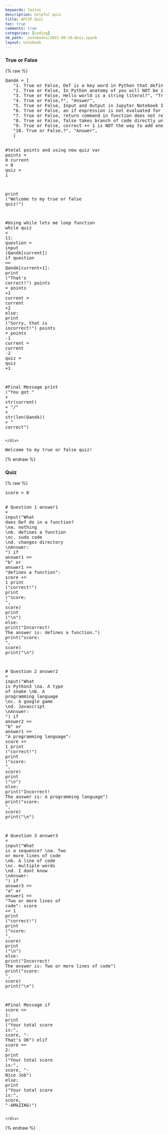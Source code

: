 ```yaml
---
keywords: fastai
description: helpful quiz
title: APCSP Quiz
toc: true
comments: true
categories: [coding]
nb_path: _notebooks/2022-08-26-Quiz.ipynb
layout: notebook
---
```


<!--
#################################################
### THIS FILE WAS AUTOGENERATED! DO NOT EDIT! ###
#################################################
# file to edit: _notebooks/2022-08-26-Quiz.ipynb
-->

<div class="container" id="notebook-container">
        
<div class="cell border-box-sizing text_cell rendered"><div class="inner_cell">
<div class="text_cell_render border-box-sizing rendered_html">
<h3 id="True-or-False">True or False<a class="anchor-link" href="#True-or-False"> </a></h3>
</div>
</div>
</div>
    {% raw %}
    
<div class="cell border-box-sizing code_cell rendered">
<div class="input">

<div class="inner_cell">
    <div class="input_area">
<div class=" highlight hl-python"><pre><span></span><span class="n">QandA</span> <span class="o">=</span> <span class="p">[</span>
   <span class="s2">&quot;1. True or False, Def is a key word in Python that defines a function&quot;</span><span class="p">,</span> <span class="s2">&quot;True&quot;</span><span class="p">,</span>
   <span class="s2">&quot;2. True or False, In Python anatomy of you will NOT be importing libraries and functions?&quot;</span><span class="p">,</span> <span class="s2">&quot;False&quot;</span><span class="p">,</span>
   <span class="s2">&quot;3. True or False, Hello world is a string literal?&quot;</span><span class="p">,</span> <span class="s2">&quot;True&quot;</span><span class="p">,</span>
   <span class="s2">&quot;4. True or False,?&quot;</span><span class="p">,</span> <span class="s2">&quot;Answer&quot;</span><span class="p">,</span>
   <span class="s2">&quot;5. True or False, Input and Output in Jupyter Notebook Input is NOT in line with Output?&quot;</span><span class="p">,</span> <span class="s2">&quot;True&quot;</span><span class="p">,</span>
   <span class="s2">&quot;6. True or False, an if expression is not evaluated for true or false&quot;</span><span class="p">,</span> <span class="s2">&quot;False&quot;</span><span class="p">,</span>  
   <span class="s2">&quot;7. True or False, return command in function does not return msg input by user&quot;</span><span class="p">,</span>  <span class="s2">&quot;False&quot;</span><span class="p">,</span>
   <span class="s2">&quot;8. True or False, false takes branch of code directly under else command&quot;</span><span class="p">,</span> <span class="s2">&quot;True&quot;</span><span class="p">,</span>
   <span class="s2">&quot;9. True or False, correct += 1 is NOT the way to add one to the score&quot;</span><span class="p">,</span> <span class="s2">&quot;False&quot;</span><span class="p">,</span>
   <span class="s2">&quot;10. True or False,?&quot;</span><span class="p">,</span> <span class="s2">&quot;Answer&quot;</span><span class="p">,</span>
   <span class="p">]</span>
 
<span class="c1">#total points and using new quiz var</span>
<span class="n">points</span> <span class="o">=</span> <span class="mi">0</span>
<span class="n">current</span> <span class="o">=</span> <span class="mi">0</span>
<span class="n">quiz</span> <span class="o">=</span> <span class="mi">1</span>
 
<span class="nb">print</span> <span class="p">(</span><span class="s2">&quot;Welcome to my true or false quiz!&quot;</span><span class="p">)</span>
 
<span class="c1">#Using while lets me loop function</span>
<span class="k">while</span> <span class="n">quiz</span> <span class="o">&lt;</span> <span class="mi">11</span><span class="p">:</span>
   <span class="n">question</span> <span class="o">=</span> <span class="nb">input</span> <span class="p">(</span><span class="n">QandA</span><span class="p">[</span><span class="n">current</span><span class="p">])</span>
   <span class="k">if</span> <span class="n">question</span> <span class="o">==</span> <span class="n">QandA</span><span class="p">[</span><span class="n">current</span><span class="o">+</span><span class="mi">1</span><span class="p">]:</span>
       <span class="nb">print</span> <span class="p">(</span><span class="s2">&quot;That&#39;s correct!&quot;</span><span class="p">)</span>
       <span class="n">points</span> <span class="o">=</span> <span class="n">points</span> <span class="o">+</span><span class="mi">1</span>
       <span class="n">current</span> <span class="o">=</span> <span class="n">current</span> <span class="o">+</span><span class="mi">2</span>
   <span class="k">else</span><span class="p">:</span>
       <span class="nb">print</span> <span class="p">(</span><span class="s2">&quot;Sorry, that is incorrect!&quot;</span><span class="p">)</span>
       <span class="n">points</span> <span class="o">=</span> <span class="n">points</span> <span class="o">-</span><span class="mi">1</span>
       <span class="n">current</span> <span class="o">=</span> <span class="n">current</span> <span class="o">-</span><span class="mi">2</span>
       <span class="n">quiz</span> <span class="o">=</span> <span class="n">quiz</span> <span class="o">+</span><span class="mi">1</span>
 
<span class="c1">#Final Message</span>
<span class="nb">print</span> <span class="p">(</span><span class="s2">&quot;You got &quot;</span> <span class="o">+</span> <span class="nb">str</span><span class="p">(</span><span class="n">current</span><span class="p">)</span> <span class="o">+</span> <span class="s2">&quot;/&quot;</span> <span class="o">+</span> <span class="nb">str</span><span class="p">(</span><span class="nb">len</span><span class="p">(</span><span class="n">QandA</span><span class="p">))</span> <span class="o">+</span> <span class="s2">&quot; correct&quot;</span><span class="p">)</span>
</pre></div>

    </div>
</div>
</div>

<div class="output_wrapper">
<div class="output">

<div class="output_area">

<div class="output_subarea output_stream output_stdout output_text">
<pre>Welcome to my true or false quiz!
</pre>
</div>
</div>

</div>
</div>

</div>
    {% endraw %}

<div class="cell border-box-sizing text_cell rendered"><div class="inner_cell">
<div class="text_cell_render border-box-sizing rendered_html">
<h3 id="Quiz">Quiz<a class="anchor-link" href="#Quiz"> </a></h3>
</div>
</div>
</div>
    {% raw %}
    
<div class="cell border-box-sizing code_cell rendered">
<div class="input">

<div class="inner_cell">
    <div class="input_area">
<div class=" highlight hl-python"><pre><span></span><span class="n">score</span> <span class="o">=</span> <span class="mi">0</span>
 
<span class="c1"># Question 1</span>
<span class="n">answer1</span> <span class="o">=</span> <span class="nb">input</span><span class="p">(</span><span class="s2">&quot;What does Def do in a function? </span><span class="se">\n</span><span class="s2">a. nothing </span><span class="se">\n</span><span class="s2">b. defines a function </span><span class="se">\n</span><span class="s2">c. sudo code </span><span class="se">\n</span><span class="s2">d. changes directory </span><span class="se">\n</span><span class="s2">Answer: &quot;</span><span class="p">)</span>
<span class="k">if</span> <span class="n">answer1</span> <span class="o">==</span> <span class="s2">&quot;b&quot;</span> <span class="ow">or</span> <span class="n">answer1</span> <span class="o">==</span> <span class="s2">&quot;defines a function&quot;</span><span class="p">:</span>
   <span class="n">score</span> <span class="o">+=</span> <span class="mi">1</span>
   <span class="nb">print</span> <span class="p">(</span><span class="s2">&quot;correct!&quot;</span><span class="p">)</span>
   <span class="nb">print</span> <span class="p">(</span><span class="s2">&quot;score: &quot;</span><span class="p">,</span> <span class="n">score</span><span class="p">)</span>
   <span class="nb">print</span> <span class="p">(</span><span class="s2">&quot;</span><span class="se">\n</span><span class="s2">&quot;</span><span class="p">)</span>
<span class="k">else</span><span class="p">:</span>
   <span class="nb">print</span><span class="p">(</span><span class="s2">&quot;Incorrect! The answer is: defines a function.&quot;</span><span class="p">)</span>
   <span class="nb">print</span><span class="p">(</span><span class="s2">&quot;score: &quot;</span><span class="p">,</span> <span class="n">score</span><span class="p">)</span>
   <span class="nb">print</span><span class="p">(</span><span class="s2">&quot;</span><span class="se">\n</span><span class="s2">&quot;</span><span class="p">)</span>
 
<span class="c1"># Question 2</span>
<span class="n">answer2</span> <span class="o">=</span> <span class="nb">input</span><span class="p">(</span><span class="s2">&quot;What is Python3 </span><span class="se">\n</span><span class="s2">a. A type of snake </span><span class="se">\n</span><span class="s2">b. A programming language </span><span class="se">\n</span><span class="s2">c. A google game </span><span class="se">\n</span><span class="s2">d. Javascript </span><span class="se">\n</span><span class="s2">Answer: &quot;</span><span class="p">)</span>
<span class="k">if</span> <span class="n">answer2</span> <span class="o">==</span> <span class="s2">&quot;b&quot;</span> <span class="ow">or</span> <span class="n">answer1</span> <span class="o">==</span> <span class="s2">&quot;A programming language&quot;</span><span class="p">:</span>
   <span class="n">score</span> <span class="o">+=</span> <span class="mi">1</span>
   <span class="nb">print</span> <span class="p">(</span><span class="s2">&quot;correct!&quot;</span><span class="p">)</span>
   <span class="nb">print</span> <span class="p">(</span><span class="s2">&quot;score: &quot;</span><span class="p">,</span> <span class="n">score</span><span class="p">)</span>
   <span class="nb">print</span> <span class="p">(</span><span class="s2">&quot;</span><span class="se">\n</span><span class="s2">&quot;</span><span class="p">)</span>
<span class="k">else</span><span class="p">:</span>
   <span class="nb">print</span><span class="p">(</span><span class="s2">&quot;Incorrect! The answer is: A programming language&quot;</span><span class="p">)</span>
   <span class="nb">print</span><span class="p">(</span><span class="s2">&quot;score: &quot;</span><span class="p">,</span> <span class="n">score</span><span class="p">)</span>
   <span class="nb">print</span><span class="p">(</span><span class="s2">&quot;</span><span class="se">\n</span><span class="s2">&quot;</span><span class="p">)</span>
 
<span class="c1"># Question 3</span>
<span class="n">answer3</span> <span class="o">=</span> <span class="nb">input</span><span class="p">(</span><span class="s2">&quot;What is a sequence? </span><span class="se">\n</span><span class="s2">a. Two or more lines of code </span><span class="se">\n</span><span class="s2">b. A line of code </span><span class="se">\n</span><span class="s2">c. multiple words </span><span class="se">\n</span><span class="s2">d. I dont know </span><span class="se">\n</span><span class="s2">Answer: &quot;</span><span class="p">)</span>
<span class="k">if</span> <span class="n">answer3</span> <span class="o">==</span> <span class="s2">&quot;a&quot;</span> <span class="ow">or</span> <span class="n">answer1</span> <span class="o">==</span> <span class="s2">&quot;Two or more lines of code&quot;</span><span class="p">:</span>
   <span class="n">score</span> <span class="o">+=</span> <span class="mi">1</span>
   <span class="nb">print</span> <span class="p">(</span><span class="s2">&quot;correct!&quot;</span><span class="p">)</span>
   <span class="nb">print</span> <span class="p">(</span><span class="s2">&quot;score: &quot;</span><span class="p">,</span> <span class="n">score</span><span class="p">)</span>
   <span class="nb">print</span> <span class="p">(</span><span class="s2">&quot;</span><span class="se">\n</span><span class="s2">&quot;</span><span class="p">)</span>
<span class="k">else</span><span class="p">:</span>
   <span class="nb">print</span><span class="p">(</span><span class="s2">&quot;Incorrect! The answer is: Two or more lines of code&quot;</span><span class="p">)</span>
   <span class="nb">print</span><span class="p">(</span><span class="s2">&quot;score: &quot;</span><span class="p">,</span> <span class="n">score</span><span class="p">)</span>
   <span class="nb">print</span><span class="p">(</span><span class="s2">&quot;</span><span class="se">\n</span><span class="s2">&quot;</span><span class="p">)</span>
 
<span class="c1">#Final Message</span>
<span class="k">if</span> <span class="n">score</span> <span class="o">&lt;=</span> <span class="mi">1</span><span class="p">:</span>
   <span class="nb">print</span> <span class="p">(</span><span class="s2">&quot;Your total score is:&quot;</span><span class="p">,</span> <span class="n">score</span><span class="p">,</span> <span class="s2">&quot;- That&#39;s OK&quot;</span><span class="p">)</span>
<span class="k">elif</span> <span class="n">score</span> <span class="o">==</span> <span class="mi">2</span><span class="p">:</span>
   <span class="nb">print</span> <span class="p">(</span><span class="s2">&quot;Your total score is:&quot;</span><span class="p">,</span> <span class="n">score</span><span class="p">,</span> <span class="s2">&quot;- Nice Job&quot;</span><span class="p">)</span>
<span class="k">else</span><span class="p">:</span>
   <span class="nb">print</span> <span class="p">(</span><span class="s2">&quot;Your total score is:&quot;</span><span class="p">,</span> <span class="n">score</span><span class="p">,</span> <span class="s2">&quot;-AMAZING!&quot;</span><span class="p">)</span>
</pre></div>

    </div>
</div>
</div>

</div>
    {% endraw %}

</div>
 

